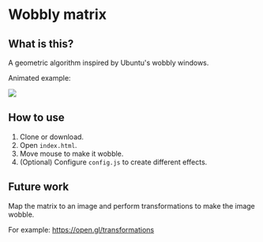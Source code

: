 # Wobbly matrix

## What is this?

A geometric algorithm inspired by Ubuntu's wobbly windows.

Animated example:

![](wobble-example.gif)

## How to use

1. Clone or download.
2. Open `index.html`.
3. Move mouse to make it wobble.
4. (Optional) Configure `config.js` to create different effects.

## Future work

Map the matrix to an image and perform transformations to make the image wobble.

For example: https://open.gl/transformations
